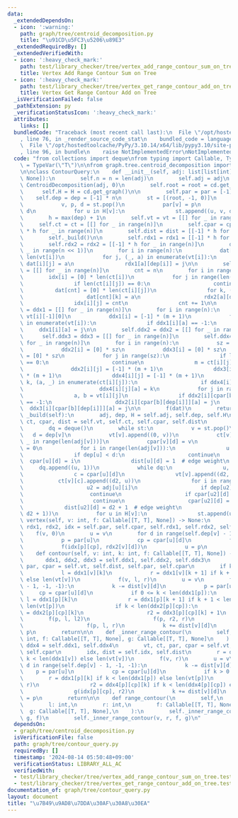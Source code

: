 ```yaml
---
data:
  _extendedDependsOn:
  - icon: ':warning:'
    path: graph/tree/centroid_decomposition.py
    title: "\u91CD\u5FC3\u5206\u89E3"
  _extendedRequiredBy: []
  _extendedVerifiedWith:
  - icon: ':heavy_check_mark:'
    path: test/library_checker/tree/vertex_add_range_contour_sum_on_tree.test.py
    title: Vertex Add Range Contour Sum on Tree
  - icon: ':heavy_check_mark:'
    path: test/library_checker/tree/vertex_get_range_contour_add_on_tree.test.py
    title: Vertex Get Range Contour Add on Tree
  _isVerificationFailed: false
  _pathExtension: py
  _verificationStatusIcon: ':heavy_check_mark:'
  attributes:
    links: []
  bundledCode: "Traceback (most recent call last):\n  File \"/opt/hostedtoolcache/PyPy/3.10.14/x64/lib/pypy3.10/site-packages/onlinejudge_verify/documentation/build.py\"\
    , line 76, in _render_source_code_stat\n    bundled_code = language.bundle(\n\
    \  File \"/opt/hostedtoolcache/PyPy/3.10.14/x64/lib/pypy3.10/site-packages/onlinejudge_verify/languages/python.py\"\
    , line 96, in bundle\n    raise NotImplementedError\nNotImplementedError\n"
  code: "from collections import deque\nfrom typing import Callable, TypeVar\n\nT\
    \ = TypeVar(\"T\")\n\nfrom graph.tree.centroid_decomposition import CentroidDecomposition\n\
    \n\nclass ContourQuery:\n    def __init__(self, adj: list[list[int]], f: Callable[[list[T]],\
    \ None]):\n        self.n = n = len(adj)\n        self.adj = adj\n        cd =\
    \ CentroidDecomposition(adj, 0)\n        self.root = root = cd.get_root()\n  \
    \      self.H = H = cd.get_graph()\n\n        self.par = par = [-1] * n\n    \
    \    self.dep = dep = [-1] * n\n        st = [(root, -1, 0)]\n        while st:\n\
    \            v, p, d = st.pop()\n            par[v] = p\n            dep[v] =\
    \ d\n            for u in H[v]:\n                st.append((u, v, d + 1))\n\n\
    \        h = max(dep) + 1\n        self.vt = vt = [[] for _ in range(n)]\n   \
    \     self.ct = ct = [[] for _ in range(n)]\n        self.cpar = cpar = [[-1]\
    \ * h for _ in range(n)]\n        self.dist = dist = [[-1] * h for _ in range(n)]\n\
    \        self._build()\n\n        self.rdx1 = rdx1 = [[-1] * h for _ in range(n)]\n\
    \        self.rdx2 = rdx2 = [[-1] * h for _ in range(n)]\n        dat = [[] for\
    \ _ in range(n << 1)]\n        for i in range(n):\n            dat[i] = [0] *\
    \ len(vt[i])\n            for j, (_, a) in enumerate(vt[i]):\n               \
    \ dat[i][j] = a\n                rdx1[a][dep[i]] = j\n\n        self.idx = idx\
    \ = [[] for _ in range(n)]\n        cnt = n\n        for i in range(n):\n    \
    \        idx[i] = [0] * len(ct[i])\n            for j in range(len(ct[i])):\n\
    \                if len(ct[i][j]) == 0:\n                    continue\n      \
    \          dat[cnt] = [0] * len(ct[i][j])\n                for k, (_, a) in enumerate(ct[i][j]):\n\
    \                    dat[cnt][k] = a\n                    rdx2[a][dep[i]] = k\n\
    \                idx[i][j] = cnt\n                cnt += 1\n\n        self.ddx1\
    \ = ddx1 = [[] for _ in range(n)]\n        for i in range(n):\n            m =\
    \ vt[i][-1][0]\n            ddx1[i] = [-1] * (m + 1)\n            for j, (a, _)\
    \ in enumerate(vt[i]):\n                if ddx1[i][a] == -1:\n               \
    \     ddx1[i][a] = j\n\n        self.ddx2 = ddx2 = [[] for _ in range(n)]\n  \
    \      self.ddx3 = ddx3 = [[] for _ in range(n)]\n        self.ddx4 = ddx4 = [[]\
    \ for _ in range(n)]\n        for i in range(n):\n            sz = len(ct[i])\n\
    \            ddx2[i] = [0] * sz\n            ddx3[i] = [0] * sz\n            ddx4[i]\
    \ = [0] * sz\n            for j in range(sz):\n                if len(ct[i][j])\
    \ == 0:\n                    continue\n                m = ct[i][j][-1][0]\n \
    \               ddx2[i][j] = [-1] * (m + 1)\n                ddx3[i][j] = [-1]\
    \ * (m + 1)\n                ddx4[i][j] = [-1] * (m + 1)\n                for\
    \ k, (a, _) in enumerate(ct[i][j]):\n                    if ddx4[i][j][a] == -1:\n\
    \                        ddx4[i][j][a] = k\n            for j in range(1, len(vt[i])):\n\
    \                a, b = vt[i][j]\n                if ddx2[i][cpar[b][dep[i]]][a]\
    \ == -1:\n                    ddx2[i][cpar[b][dep[i]]][a] = j\n              \
    \  ddx3[i][cpar[b][dep[i]]][a] = j\n\n        f(dat)\n        return\n\n    def\
    \ _build(self):\n        adj, dep, H = self.adj, self.dep, self.H\n        vt,\
    \ ct, cpar, dist = self.vt, self.ct, self.cpar, self.dist\n        st = [self.root]\n\
    \        dq = deque()\n        while st:\n            v = st.pop()\n         \
    \   d = dep[v]\n            vt[v].append((0, v))\n            ct[v] = [[] for\
    \ _ in range(len(adj[v]))]\n            cpar[v][d] = v\n            dist[v][d]\
    \ = 0\n            for i in range(len(adj[v])):\n                u = adj[v][i]\n\
    \                if dep[u] < d:\n                    continue\n              \
    \  cpar[u][d] = i\n                dist[u][d] = 1  # edge weight\n           \
    \     dq.append((u, 1))\n            while dq:\n                u, d2 = dq.popleft()\n\
    \                c = cpar[u][d]\n                vt[v].append((d2, u))\n     \
    \           ct[v][c].append((d2, u))\n                for i in range(len(adj[u])):\n\
    \                    u2 = adj[u][i]\n                    if dep[u2] < d:\n   \
    \                     continue\n                    if cpar[u2][d] != -1:\n  \
    \                      continue\n                    cpar[u2][d] = c\n       \
    \             dist[u2][d] = d2 + 1  # edge weight\n                    dq.append((u2,\
    \ d2 + 1))\n            for u in H[v]:\n                st.append(u)\n\n    def\
    \ vertex(self, v: int, f: Callable[[T, T], None]) -> None:\n        par, cpar,\
    \ rdx1, rdx2, idx = self.par, self.cpar, self.rdx1, self.rdx2, self.idx\n    \
    \    f(v, 0)\n        u = v\n        for d in range(self.dep[v] - 1, -1, -1):\n\
    \            p = par[u]\n            cp = cpar[u][d]\n            f(p, rdx1[v][d])\n\
    \            f(idx[p][cp], rdx2[v][d])\n            u = p\n        return\n\n\
    \    def contour(self, v: int, k: int, f: Callable[[T, T], None]) -> None:\n \
    \       ddx1, ddx2, ddx3 = self.ddx1, self.ddx2, self.ddx3\n        vt, dist,\
    \ par, cpar = self.vt, self.dist, self.par, self.cpar\n        if k < len(ddx1[v]):\n\
    \            l = ddx1[v][k]\n            r = ddx1[v][k + 1] if k + 1 < len(ddx1[v])\
    \ else len(vt[v])\n            f(v, l, r)\n        u = v\n        for d in range(self.dep[v]\
    \ - 1, -1, -1):\n            k -= dist[v][d]\n            p = par[u]\n       \
    \     cp = cpar[u][d]\n            if 0 <= k < len(ddx1[p]):\n               \
    \ l = ddx1[p][k]\n                r = ddx1[p][k + 1] if k + 1 < len(ddx1[p]) else\
    \ len(vt[p])\n                if k < len(ddx2[p][cp]):\n                    l2\
    \ = ddx2[p][cp][k]\n                    r2 = ddx3[p][cp][k] + 1\n            \
    \        f(p, l, l2)\n                    f(p, r2, r)\n                else:\n\
    \                    f(p, l, r)\n            k += dist[v][d]\n            u =\
    \ p\n        return\n\n    def _inner_range_contour(\n        self, v: int, k:\
    \ int, f: Callable[[T, T], None], g: Callable[[T, T], None]\n    ):\n        ddx1,\
    \ ddx4 = self.ddx1, self.ddx4\n        vt, ct, par, cpar = self.vt, self.ct, self.par,\
    \ self.cpar\n        idx, dist = self.idx, self.dist\n        r = ddx1[v][k] if\
    \ k < len(ddx1[v]) else len(vt[v])\n        f(v, r)\n        u = v\n        for\
    \ d in range(self.dep[v] - 1, -1, -1):\n            k -= dist[v][d]\n        \
    \    p = par[u]\n            cp = cpar[u][d]\n            if k > 0:\n        \
    \        r = ddx1[p][k] if k < len(ddx1[p]) else len(vt[p])\n                f(p,\
    \ r)\n                r2 = ddx4[p][cp][k] if k < len(ddx4[p][cp]) else len(ct[p][cp])\n\
    \                g(idx[p][cp], r2)\n            k += dist[v][d]\n            u\
    \ = p\n        return\n\n    def range_contour(\n        self,\n        v: int,\n\
    \        l: int,\n        r: int,\n        f: Callable[[T, T], None],\n      \
    \  g: Callable[[T, T], None],\n    ):\n        self._inner_range_contour(v, l,\
    \ g, f)\n        self._inner_range_contour(v, r, f, g)\n"
  dependsOn:
  - graph/tree/centroid_decomposition.py
  isVerificationFile: false
  path: graph/tree/contour_query.py
  requiredBy: []
  timestamp: '2024-08-14 05:50:48+09:00'
  verificationStatus: LIBRARY_ALL_AC
  verifiedWith:
  - test/library_checker/tree/vertex_add_range_contour_sum_on_tree.test.py
  - test/library_checker/tree/vertex_get_range_contour_add_on_tree.test.py
documentation_of: graph/tree/contour_query.py
layout: document
title: "\u7B49\u9AD8\u7DDA\u30AF\u30A8\u30EA"
---
```

